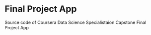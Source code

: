 Final Project App
=================

Source code of Coursera Data Science Specialistaion Capstone Final Project App
